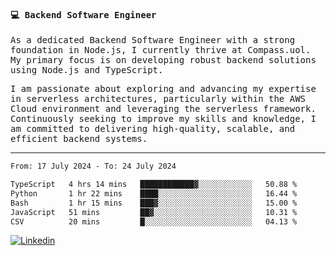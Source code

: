 
<samp>
  
#### 💻 Backend Software Engineer

As a dedicated Backend Software Engineer with a strong foundation in Node.js, I currently thrive at Compass.uol. My primary focus is on developing robust backend solutions using Node.js and TypeScript.

I am passionate about exploring and advancing my expertise in serverless architectures, particularly within the AWS Cloud environment and leveraging the serverless framework. Continuously seeking to improve my skills and knowledge, I am committed to delivering high-quality, scalable, and efficient backend systems.

---

<!--START_SECTION:waka-->

```txt
From: 17 July 2024 - To: 24 July 2024

TypeScript   4 hrs 14 mins   ████████████▓░░░░░░░░░░░░   50.88 %
Python       1 hr 22 mins    ████░░░░░░░░░░░░░░░░░░░░░   16.44 %
Bash         1 hr 15 mins    ███▓░░░░░░░░░░░░░░░░░░░░░   15.00 %
JavaScript   51 mins         ██▓░░░░░░░░░░░░░░░░░░░░░░   10.31 %
CSV          20 mins         █░░░░░░░░░░░░░░░░░░░░░░░░   04.13 %
```

<!--END_SECTION:waka-->
  
</samp>

[![Linkedin](https://img.shields.io/badge/-Mateus%20Garcia-c080ff?style=flat-square&logo=Linkedin&logoColor=white&link=https://www.linkedin.com/in/mpgxc)](https://www.linkedin.com/in/mateusogarcia) 
